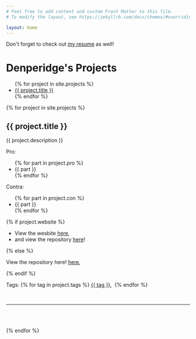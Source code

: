 ```yaml
---
# Feel free to add content and custom Front Matter to this file.
# To modify the layout, see https://jekyllrb.com/docs/themes/#overriding-theme-defaults

layout: home
---
```


<p>Don't forget to check out <a href="https://resume.denperidge.com/">my resume</a> as well!</p>

<h1>Denperidge's Projects</h1>
<ul>
{% for project in site.projects %}
<li><a href="#{{ project.slug }}">{{ project.title }}</a></li>
{% endfor %}
</ul>

{% for project in site.projects %}

<h2 id="{{ project.slug }}">{{ project.title }}</h2>

<object data="https://gh-card.dev/repos/{{ project.repoowner }}/{{ project.reponame }}.svg"></object>

<p>{{ project.description }}</p>

<p>Pro:</p>
<ul>
    {% for part in project.pro %}
    <li>{{ part }}</li>
    {% endfor %}
</ul>

<p>Contra:</p>
<ul>
    {% for part in project.con %}
    <li>{{ part }}</li>
    {% endfor %}
</ul>


{% if project.website %}
<ul>
    <li>View the wesbite <a href="{{ projects.website }}">here</a>,</li>
    <li>and view the repository <a href="https://github.com/{{ project.repoowner }}/{{ project.reponame }}">here</a>!</li>
</ul>
{% else %}
<p>View the repository here! <a href="https://github.com/{{ project.repoowner }}/{{ project.reponame }}">here</a>,</p>
{% endif %}

<p>Tags: 
    {% for tag in project.tags %}
    <a href="tag?{{ tag }}">{{ tag }}</a>,&nbsp;
    {% endfor %}
</p>

<br>


---


<br><br>

{% endfor %}
